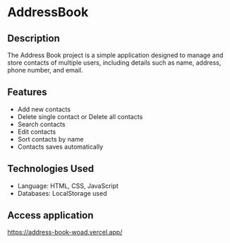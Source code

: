 # AddressBook

## Description
The Address Book project is a simple application designed to manage and store contacts of multiple users, including details such as name, address, phone number, and email.

## Features
- Add new contacts
- Delete single contact or Delete all contacts
- Search contacts
- Edit contacts
- Sort contacts by name
- Contacts saves automatically

## Technologies Used
- Language: HTML, CSS, JavaScript
- Databases: LocalStorage used

## Access application
https://address-book-woad.vercel.app/

